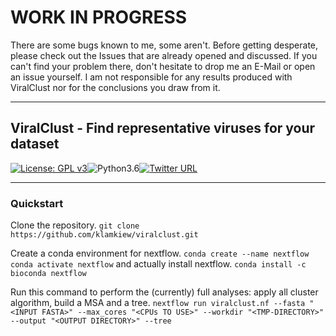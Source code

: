 # WORK IN PROGRESS
There are some bugs known to me, some aren't. Before getting desperate, please check out the Issues that are already opened and discussed. If you can't find your problem there, don't hesitate to drop me an E-Mail or open an issue yourself.
I am not responsible for any results produced with ViralClust nor for the conclusions you draw from it.

***
## ViralClust - Find representative viruses for your dataset
[![License: GPL v3](https://img.shields.io/badge/License-GPL%20v3-blue.svg)](https://www.gnu.org/licenses/gpl-3.0)![Python3.6](https://img.shields.io/badge/Language-Python_3.6-steelblue.svg)[![Twitter URL](https://img.shields.io/twitter/url/https/twitter.com/klamkiewicz?label=%40klamkiewicz&style=social)](https://twitter.com/klamkiewicz)

***

### Quickstart


Clone the repository.
`git clone https://github.com/klamkiew/viralclust.git`

Create a conda environment for nextflow.
`conda create --name nextflow`
`conda activate nextflow`
and actually install nextflow.
`conda install -c bioconda nextflow`


Run this command to perform the (currently) full analyses: apply all cluster algorithm, build a MSA and a tree.
`nextflow run viralclust.nf --fasta "<INPUT FASTA>" --max_cores "<CPUs TO USE>" --workdir "<TMP-DIRECTORY>" --output "<OUTPUT DIRECTORY>" --tree`
